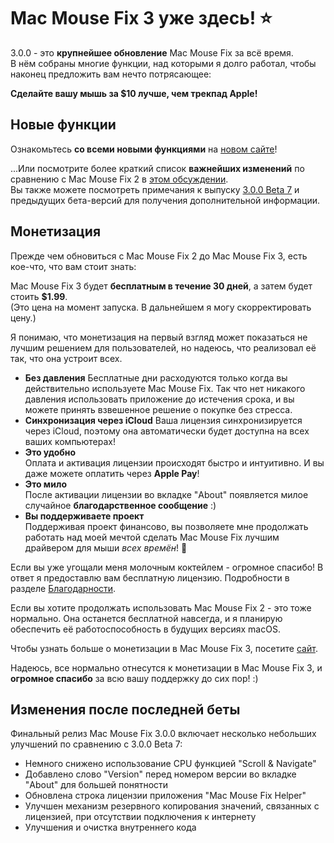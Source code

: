 # Mac Mouse Fix 3 уже здесь! ⭐️

3.0.0 - это **крупнейшее обновление** Mac Mouse Fix за всё время.\
В нём собраны многие функции, над которыми я долго работал, чтобы наконец предложить вам нечто потрясающее:

**Сделайте вашу мышь за $10 лучше, чем трекпад Apple!**

## Новые функции

Ознакомьтесь **со всеми новыми функциями** на [новом сайте](http://macmousefix.com/)!

...Или посмотрите более краткий список **важнейших изменений** по сравнению с Mac Mouse Fix 2 в [этом обсуждении](https://github.com/noah-nuebling/mac-mouse-fix/discussions/743#discussioncomment-7938922).\
Вы также можете посмотреть примечания к выпуску [3.0.0 Beta 7](https://github.com/noah-nuebling/mac-mouse-fix/releases/tag/3.0.0-Beta-7) и предыдущих бета-версий для получения дополнительной информации.

## Монетизация

Прежде чем обновиться с Mac Mouse Fix 2 до Mac Mouse Fix 3, есть кое-что, что вам стоит знать:

Mac Mouse Fix 3 будет **бесплатным в течение 30 дней**, а затем будет стоить **$1.99**.\
(Это цена на момент запуска. В дальнейшем я могу скорректировать цену.)

Я понимаю, что монетизация на первый взгляд может показаться не лучшим решением для пользователей, но надеюсь, что реализовал её так, что она устроит всех.

- **Без давления**
   Бесплатные дни расходуются только когда вы действительно используете Mac Mouse Fix. Так что нет никакого давления использовать приложение до истечения срока, и вы можете принять взвешенное решение о покупке без стресса.
- **Синхронизация через iCloud**
  Ваша лицензия синхронизируется через iCloud, поэтому она автоматически будет доступна на всех ваших компьютерах!
- **Это удобно**\
   Оплата и активация лицензии происходят быстро и интуитивно. И вы даже можете оплатить через **Apple Pay**!
- **Это мило**\
   После активации лицензии во вкладке "About" появляется милое случайное **благодарственное сообщение** :)
- **Вы поддерживаете проект**\
   Поддерживая проект финансово, вы позволяете мне продолжать работать над моей мечтой сделать Mac Mouse Fix лучшим драйвером для мыши *всех времён*! 🚀

Если вы уже угощали меня молочным коктейлем - огромное спасибо! В ответ я предоставлю вам бесплатную лицензию. Подробности в разделе [Благодарности](https://github.com/noah-nuebling/mac-mouse-fix/blob/master/Acknowledgements.md#-paypal-donations).

Если вы хотите продолжать использовать Mac Mouse Fix 2 - это тоже нормально. Она останется бесплатной навсегда, и я планирую обеспечить её работоспособность в будущих версиях macOS.

Чтобы узнать больше о монетизации в Mac Mouse Fix 3, посетите [сайт](https://macmousefix.com/#price).

Надеюсь, все нормально отнесутся к монетизации в Mac Mouse Fix 3, и **огромное спасибо** за всю вашу поддержку до сих пор! :)

## Изменения после последней беты

Финальный релиз Mac Mouse Fix 3.0.0 включает несколько небольших улучшений по сравнению с 3.0.0 Beta 7:

- Немного снижено использование CPU функцией "Scroll & Navigate"
- Добавлено слово "Version" перед номером версии во вкладке "About" для большей понятности
- Обновлена строка лицензии приложения "Mac Mouse Fix Helper"
- Улучшен механизм резервного копирования значений, связанных с лицензией, при отсутствии подключения к интернету
- Улучшения и очистка внутреннего кода